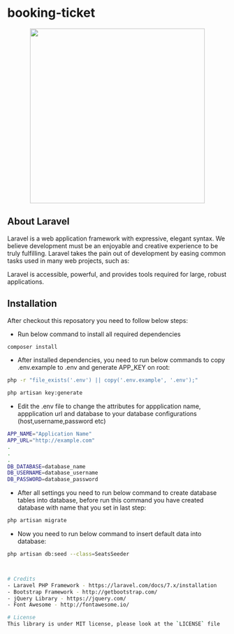 # booking-ticket
<p align="center"><img src="https://res.cloudinary.com/dtfbvvkyp/image/upload/v1566331377/laravel-logolockup-cmyk-red.svg" width="400"></p>

## About Laravel

Laravel is a web application framework with expressive, elegant syntax. We believe development must be an enjoyable and creative experience to be truly fulfilling. Laravel takes the pain out of development by easing common tasks used in many web projects, such as:



Laravel is accessible, powerful, and provides tools required for large, robust applications.

## Installation

After checkout this reposatory you need to follow below steps:

- Run below command to install all required dependencies
``` bash
composer install
```

- After installed dependencies, you need to run below commands to copy .env.example to .env and generate APP_KEY on root: 
``` bash
php -r "file_exists('.env') || copy('.env.example', '.env');"

php artisan key:generate
```

- Edit the .env file to change the attributes for appplication name, appplication url and database to your database configurations (host,username,password etc)
``` bash
APP_NAME="Application Name"
APP_URL="http://example.com"
.
.
.
DB_DATABASE=database_name
DB_USERNAME=database_username
DB_PASSWORD=database_password
```

- After all settings you need to run below command to create database tables into database, before run this command you have created database with name that you set in last step: 
``` bash
php artisan migrate
```

- Now you need to run below command to insert default data into database: 
``` bash
php artisan db:seed --class=SeatsSeeder



# Credits
- Laravel PHP Framework - https://laravel.com/docs/7.x/installation
- Bootstrap Framework - http://getbootstrap.com/
- jQuery Library - https://jquery.com/
- Font Awesome - http://fontawesome.io/

# License
This library is under MIT license, please look at the `LICENSE` file

